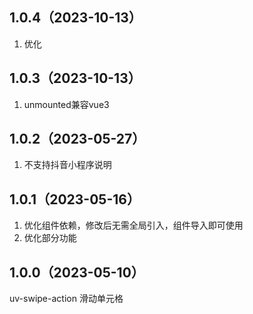 ## 1.0.4（2023-10-13）
1. 优化
## 1.0.3（2023-10-13）
1. unmounted兼容vue3
## 1.0.2（2023-05-27）
1. 不支持抖音小程序说明
## 1.0.1（2023-05-16）
1. 优化组件依赖，修改后无需全局引入，组件导入即可使用
2. 优化部分功能
## 1.0.0（2023-05-10）
uv-swipe-action 滑动单元格
